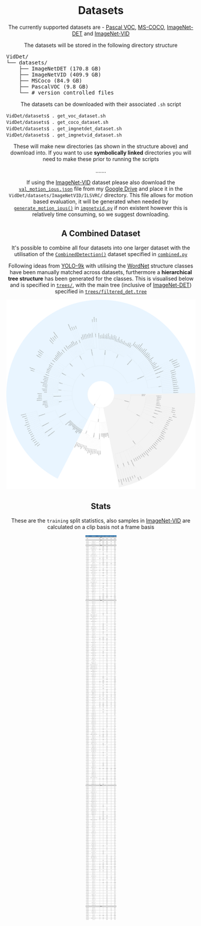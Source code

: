 <h1 align="center">Datasets</h1>
<p align="center">
The currently supported datasets are - <a href="http://host.robots.ox.ac.uk/pascal/VOC/">Pascal VOC</a>, <a href="http://cocodataset.org/">MS-COCO</a>, <a href="http://image-net.org/challenges/LSVRC/2017/download-images-1p39.php">ImageNet-DET</a> and <a href="http://image-net.org/challenges/LSVRC/2017/download-images-1p39.php">ImageNet-VID</a>
</p>

<p align="center">The datasets will be stored in the following directory structure</p>
<pre>
VidDet/
└── datasets/
    ├── ImageNetDET (170.8 GB)
    ├── ImageNetVID (409.9 GB)
    ├── MSCoco (84.9 GB)
    ├── PascalVOC (9.8 GB)
    └── # version controlled files
</pre>

<p align="center">The datasets can be downloaded with their associated <code>.sh</code> script</p>

``` bash
VidDet/datasets$ . get_voc_dataset.sh
VidDet/datasets$ . get_coco_dataset.sh
VidDet/datasets$ . get_imgnetdet_dataset.sh
VidDet/datasets$ . get_imgnetvid_dataset.sh
```

<p align="center">These will make new directories (as shown in the structure above) and download into. If you want to use <b>symbolically linked</b> directories you will need to make these prior to running the scripts

<p align="center">.......</p>
<p align="center">If using the <a href="http://image-net.org/challenges/LSVRC/2017/download-images-1p39.php">ImageNet-VID</a> dataset please also download the <a href="https://drive.google.com/open?id=1-bvtqx71KNfNSi7twXbgBDdeoCA_use7"><code>val_motion_ious.json</code></a> file from my <a href="https://drive.google.com/open?id=1-bvtqx71KNfNSi7twXbgBDdeoCA_use7">Google Drive</a> and place it in the <code>VidDet/datasets/ImageNetVID/ILSVRC/</code> directory. This file allows for motion based evaluation, it will be generated when needed by <a href="https://github.com/HaydenFaulkner/VidDet/blob/ba28d3bf082c9e74a769bd2f1d7df47626e46b23/datasets/imgnetvid.py#L740"><code>generate_motion_ious()</code></a> in <a href="imgnetvid.py"><code>imgnetvid.py</code></a> if non existent however this is relatively time consuming, so we suggest downloading.</p>


<h2 align="center"></h2>
<h2 align="center">A Combined Dataset</h2>
<p align="center">It's possible to combine all four datasets into one larger dataset with the utilisation of the <a href="https://github.com/HaydenFaulkner/VidDet/blob/ba28d3bf082c9e74a769bd2f1d7df47626e46b23/datasets/combined.py#L16"><code>CombinedDetection()</code></a> dataset specified in <a href="combined.py"><code>combined.py</code></a></p>

<p align="center">Following ideas from <a href="https://github.com/philipperemy/yolo-9000">YOLO-9k</a> with utilising the <a href="https://wordnet.princeton.edu/">WordNet</a> structure classes have been manually matched across datasets, furthermore a <b>hierarchical tree structure</b> has been generated for the classes. This is visualised below and is specified in <a href="trees"><code>trees/</code></a>, with the main tree (inclusive of <a href="http://image-net.org/challenges/LSVRC/2017/download-images-1p39.php">ImageNet-DET</a>) specified in <a href="trees/filtered_det.tree"><code>trees/filtered_det.tree</code></a></p>

<p align="center"><img src="../img/filtered_tree_det.svg"></p>

<h2 align="center"></h2>
<h2 align="center">Stats</h2>
<p align="center">These are the <code>training</code> split statistics, also samples in <a href="http://image-net.org/challenges/LSVRC/2017/download-images-1p39.php">ImageNet-VID</a> are calculated on a clip basis not a frame basis</p>
<p align="center"><img src="../img/viddet_class_counts_train_vids.svg"></p>
